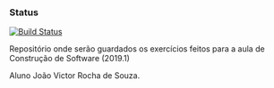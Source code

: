 ### Status
[![Build Status](https://travis-ci.com/vixtorocha/cs-2019-01.png)](https://travis-ci.com/vixtorocha/cs-2019-01)

Repositório onde serão guardados os exercícios feitos para a aula de Construção de Software (2019.1)

Aluno João Victor Rocha de Souza.